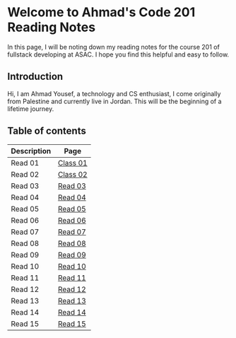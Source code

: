 # Welcome to Ahmad's Code 201 Reading Notes

In this page, I will be noting down my reading notes for the course 201 of fullstack developing at ASAC. I hope you find this helpful and easy to follow.

## Introduction

Hi, I am Ahmad Yousef, a technology and CS enthusiast, I come originally from Palestine and currently live in Jordan. This will be the beginning of a lifetime journey.

## Table of contents

Description | Page
---- | -----------
Read 01| [Class 01](class-01.md)
Read 02 | [Class 02](class-02.md)
Read 03| [Read 03](Read03.md)
Read 04 | [Read 04](Read04.md)
Read 05| [Read 05](Read05.md)
Read 06 | [Read 06](Read06.md)
Read 07| [Read 07](Read07.md)
Read 08 | [Read 08](Read08.md)
Read 09| [Read 09](Read09.md)
Read 10 | [Read 10](Read10.md)
Read 11| [Read 11](Read011.md)
Read 12 | [Read 12](Read12.md)
Read 13| [Read 13](Read013.md)
Read 14 | [Read 14](Read14.md)
Read 15 | [Read 15](Read15.md)
